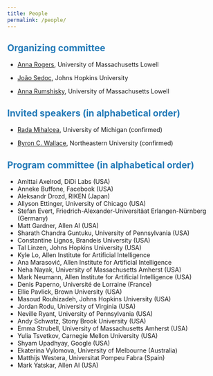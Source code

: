 ```yaml
---
title: People
permalink: /people/
---
```


## <span style="color:#267CB9"> Organizing committee</span>

* [Anna Rogers](http://www.cs.uml.edu/~arogers/), University of Massachusetts Lowell

* [João Sedoc](https://www.clsp.jhu.edu/faculty/joao-sedoc/), Johns Hopkins University

* [Anna Rumshisky](http://www.cs.uml.edu/~arum/), University of Massachusetts Lowell

## <span style="color:#267CB9"> Invited speakers (in alphabetical order) </span>

* [Rada Mihalcea](https://web.eecs.umich.edu/~mihalcea/), University of Michigan (confirmed)

* [Byron C. Wallace](http://www.byronwallace.com/), Northeastern University (confirmed)

## <span style="color:#267CB9"> Program committee (in alphabetical order) </span>
  
* Amittai Axelrod, DiDi Labs (USA)
* Anneke Buffone, Facebook (USA)
* Aleksandr Drozd, RIKEN (Japan)
* Allyson Ettinger, University of Chicago (USA)
* Stefan Evert, Friedrich-Alexander-Universitäat Erlangen-Nürnberg (Germany)
* Matt Gardner, Allen AI (USA)
* Sharath Chandra Guntuku, University of Pennsylvania (USA)
* Constantine Lignos, Brandeis University (USA)
* Tal Linzen, Johns Hopkins University (USA)
* Kyle Lo, Allen Institute for Artificial Intelligence
* Ana Marasović, Allen Institute for Artificial Intelligence
* Neha Nayak, University of Massachusetts Amherst (USA)
* Mark Neumann, Allen Institute for Artificial Intelligence (USA)
* Denis Paperno, Université de Lorraine (France)
* Ellie Pavlick, Brown University (USA)
* Masoud Rouhizadeh, Johns Hopkins University (USA)
* Jordan Rodu, University of Virginia (USA)
* Neville Ryant, University of Pennsylvania (USA)
* Andy Schwatz, Stony Brook University (USA)
* Emma Strubell, University of Massachusetts Amherst (USA)
* Yulia Tsvetkov, Carnegie Mellon University (USA)
* Shyam Upadhyay, Google (USA)
* Ekaterina Vylomova, University of Melbourne (Australia)
* Matthijs Westera, Universitat Pompeu Fabra (Spain)
* Mark Yatskar, Allen AI (USA)